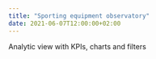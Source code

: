 ```yaml
---
title: "Sporting equipment observatory"
date: 2021-06-07T12:00:00+02:00
---
```


Analytic view with KPIs, charts and filters
